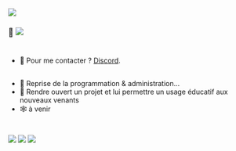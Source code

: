 # ![](https://avatars.githubusercontent.com/u/84735589?s=96) 
### 👋 ![](https://komarev.com/ghpvc/?username=lx78WyY0J5&color=red&label=%F0%9F%91%80)
#
- :rocket: Pour me contacter ? [Discord](https://discord.com/users/748530290917638165).
##
- :telescope: Reprise de la programmation & administration...
- :open_hands: Rendre ouvert un projet et lui permettre un usage éducatif aux nouveaux venants
- :spider_web: à venir
#
![](https://github-readme-stats.vercel.app/api?username=lx78WyY0J5&count_private=true&show_icons=true&theme=dark&hide_border=true)
![](https://github-readme-streak-stats.herokuapp.com?user=lx78WyY0J5&count_private=true&theme=dark&hide_border=true)
![](https://github-readme-stats.vercel.app/api/top-langs/?username=lx78WyY0J5&count_private=true&theme=dark&hide_border=true)
